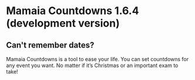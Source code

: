 # Mamaia Countdowns 1.6.4 (development version)

## Can't remember dates?

Mamaia Countdowns is a tool to ease your life. You can set countdowns for any event you want. No matter if it’s Christmas or an important exam to take!

